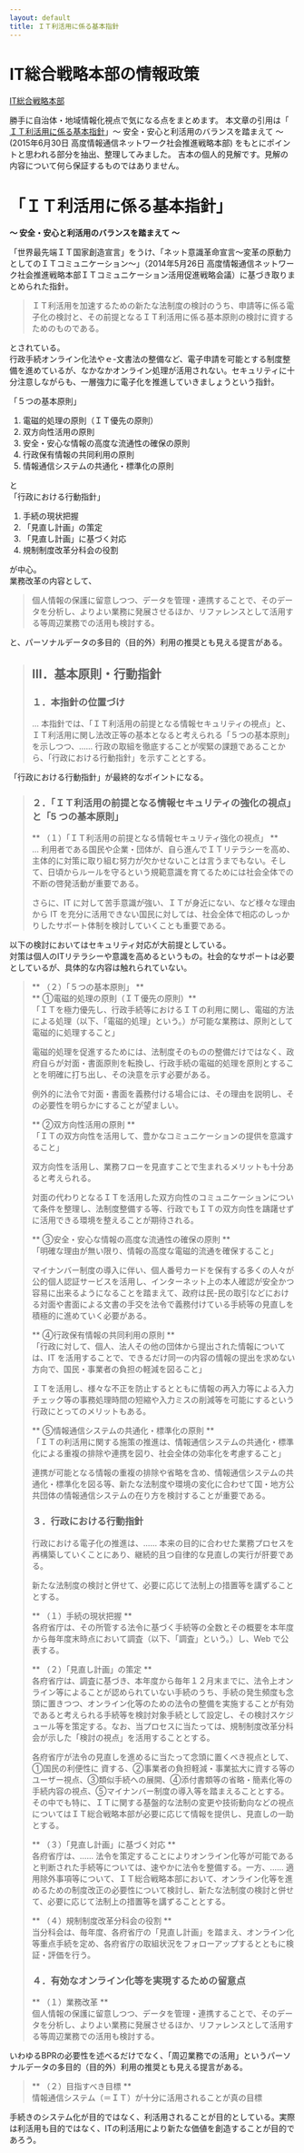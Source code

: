 ```yaml
---
layout: default
title: ＩＴ利活用に係る基本指針
---
```


# IT総合戦略本部の情報政策
[IT総合戦略本部][1b67e669]

勝手に自治体・地域情報化視点で気になる点をまとめます。
本文章の引用は「 [ＩＴ利活用に係る基本指針][414d7e0a]」～ 安全・安心と利活用のバランスを踏まえて ～ (2015年6月30日 高度情報通信ネットワーク社会推進戦略本部)
をもとにポイントと思われる部分を抽出、整理してみました。
吉本の個人的見解です。見解の内容について何ら保証するものではありません。


# 「ＩＴ利活用に係る基本指針」
**～ 安全・安心と利活用のバランスを踏まえて ～**
  

「世界最先端ＩＴ国家創造宣言」をうけ、「ネット意識革命宣言～変革の原動力としてのＩＴコミュニケーション～」（2014年5月26日 高度情報通信ネットワーク社会推進戦略本部ＩＴコミュニケーション活用促進戦略会議）に基づき取りまとめられた指針。  

>ＩＴ利活用を加速するための新たな法制度の検討のうち、申請等に係る電子化の検討と、その前提となるＩＴ利活用に係る基本原則の検討に資するためのものである。  

とされている。  
行政手続オンライン化法やｅ-文書法の整備など、電子申請を可能とする制度整備を進めているが、なかなかオンライン処理が活用されない。セキュリティに十分注意しながらも、一層強力に電子化を推進していきましょうという指針。  

「５つの基本原則」  
1. 電磁的処理の原則（ＩＴ優先の原則） 
2. 双方向性活用の原則 
3. 安全・安心な情報の高度な流通性の確保の原則
4. 行政保有情報の共同利用の原則 
5. 情報通信システムの共通化・標準化の原則 
  
と  
「行政における行動指針」  
1. 手続の現状把握 
2. 「見直し計画」の策定 
3. 「見直し計画」に基づく対応
4. 規制制度改革分科会の役割 
  
が中心。  
業務改革の内容として、
>個人情報の保護に留意しつつ、データを管理・連携することで、そのデータを分析し、よりよい業務に発展させるほか、リファレンスとして活用する等周辺業務での活用も検討する。  

と、パーソナルデータの多目的（目的外）利用の推奨とも見える提言がある。


>## Ⅲ．基本原則・行動指針
>### １．本指針の位置づけ 
>... 本指針では、「ＩＴ利活用の前提となる情報セキュリティの視点」と、ＩＴ利活用に関し法改正等の基本となると考えられる「５つの基本原則」を示しつつ、......  行政の取組を徹底することが喫緊の課題であることから、「行政における行動指針」を示すこととする。
	
「行政における行動指針」が最終的なポイントになる。  

>### ２．「ＩＴ利活用の前提となる情報セキュリティの強化の視点」と「5 つの基本原則」  
>** （１）「ＩＴ利活用の前提となる情報セキュリティ強化の視点」 **  
>... 利用者である国民や企業・団体が、自ら進んでＩＴリテラシーを高め、主体的に対策に取り組む努力が欠かせないことは言うまでもない。そして、日頃からルールを守るという規範意識を育てるためには社会全体での不断の啓発活動が重要である。  
>  
>さらに、IT に対して苦手意識が強い、ＩＴが身近にない、など様々な理由から IT を充分に活用できない国民に対しては、社会全体で相応のしっかりしたサポート体制を検討していくことも重要である。  
  
以下の検討においてはセキュリティ対応が大前提としている。  
対策は個人のITリテラシーや意識を高めるというもの。社会的なサポートは必要としているが、具体的な内容は触れられていない。  

>** （２）「５つの基本原則」 **  
>**  ①電磁的処理の原則（ＩＴ優先の原則）**  
「ＩＴを極力優先し、行政手続等におけるＩＴの利用に関し、電磁的方法による処理（以下、「電磁的処理」という。）が可能な業務は、原則として電磁的に処理すること」  
>  
>電磁的処理を促進するためには、法制度そのものの整備だけではなく、政府自らが対面・書面原則を転換し、行政手続の電磁的処理を原則とすることを明確に打ち出し、その決意を示す必要がある。  
>
>例外的に法令で対面・書面を義務付ける場合には、その理由を説明し、その必要性を明らかにすることが望ましい。  
>  
> ** ②双方向性活用の原則 **  
「ＩＴの双方向性を活用して、豊かなコミュニケーションの提供を意識すること」  
>  
>双方向性を活用し、業務フローを見直すことで生まれるメリットも十分あると考えられる。  
>   
>対面の代わりとなるＩＴを活用した双方向性のコミュニケーションについて条件を整理し、法制度整備する等、行政でもＩＴの双方向性を躊躇せずに活用できる環境を整えることが期待される。  
> 
>** ③安全・安心な情報の高度な流通性の確保の原則 **  
>「明確な理由が無い限り、情報の高度な電磁的流通を確保すること」  
>  
>マイナンバー制度の導入に伴い、個人番号カードを保有する多くの人々が公的個人認証サービスを活用し、インターネット上の本人確認が安全かつ容易に出来るようになることを踏まえて、政府は民-民の取引などにおける対面や書面による文書の手交を法令で義務付けている手続等の見直しを積極的に進めていく必要がある。
>  
>
>** ④行政保有情報の共同利用の原則 **  
>「行政に対して、個人、法人その他の団体から提出された情報については、IT を活用することで、できるだけ同一の内容の情報の提出を求めない方向で、国民・事業者の負担の軽減を図ること」  
>  
>ＩＴを活用し、様々な不正を防止するとともに情報の再入力等による入力チェック等の事務処理時間の短縮や入力ミスの削減等を可能にするという行政にとってのメリットもある。  
>   
>** ⑤情報通信システムの共通化・標準化の原則 **  
>「ＩＴの利活用に関する施策の推進は、情報通信システムの共通化・標準化による重複の排除や連携を図り、社会全体の効率化を考慮すること」  
>   
>連携が可能となる情報の重複の排除や省略を含め、情報通信システムの共通化・標準化を図る等、新たな法制度や環境の変化に合わせて国・地方公共団体の情報通信システムの在り方を検討することが重要である。  
> 
>
>### ３．行政における行動指針
>行政における電子化の推進は、...... 本来の目的に合わせた業務プロセスを再構築していくことにあり、継続的且つ自律的な見直しの実行が肝要である。  
>   
>新たな法制度の検討と併せて、必要に応じて法制上の措置等を講ずることとする。  
>  
>** （１）手続の現状把握 **   
>各府省庁は、その所管する法令に基づく手続等の全数とその概要を本年度から毎年度末時点において調査（以下、「調査」という。）し、Web で公表する。  
>   
>** （２）「見直し計画」の策定 **  
>各府省庁は、調査に基づき、本年度から毎年１２月末までに、法令上オンライン等によることが認められていない手続のうち、手続の発生頻度も念頭に置きつつ、オンライン化等のための法令の整備を実施することが有効であると考えられる手続等を検討対象手続として設定し、その検討スケジュール等を策定する。なお、当プロセスに当たっては、規制制度改革分科会が示した「検討の視点」を活用することとする。  
>   
>各府省庁が法令の見直しを進めるに当たって念頭に置くべき視点として、①国民の利便性に
資する、②事業者の負担軽減・事業拡大に資する等のユーザー視点、③類似手続への展開、④添付書類等の省略・簡素化等の手続内容の視点、⑤マイナンバー制度の導入等を踏まえることとする。その中でも特に、ＩＴに関する基盤的な法制の変更や技術動向などの視点についてはＩＴ総合戦略本部が必要に応じて情報を提供し、見直しの一助とする。  
>  
>** （３）「見直し計画」に基づく対応 **  
各府省庁は、...... 法令を策定することによりオンライン化等が可能であると判断された手続等については、速やかに法令を整備する。一方、...... 適用除外事項等について、ＩＴ総合戦略本部において、オンライン化等を進めるための制度改正の必要性について検討し、新たな法制度の検討と併せて、必要に応じて法制上の措置等を講ずることとする。 
>  
>** （４）規制制度改革分科会の役割 **  
当分科会は、毎年度、各府省庁の「見直し計画」を踏まえ、オンライン化等重点手続を定め、各府省庁の取組状況をフォローアップするとともに検証・評価を行う。  
>  
>### ４．有効なオンライン化等を実現するための留意点
>** （１）業務改革 **  
> 個人情報の保護に留意しつつ、データを管理・連携することで、そのデータを分析し、よりよい業務に発展させるほか、リファレンスとして活用する等周辺業務での活用も検討する。  

いわゆるBPRの必要性を述べるだけでなく、「周辺業務での活用」というパーソナルデータの多目的（目的外）利用の推奨とも見える提言がある。  

>** （２）目指すべき目標 **  
> 情報通信システム（＝ＩＴ）が十分に活用されることが真の目標  
> 
手続きのシステム化が目的ではなく、利活用されることが目的としている。実際は利活用も目的ではなく、ITの利活用により新たな価値を創造することが目的であろう。

 [414d7e0a]: https://www.kantei.go.jp/jp/singi/it2/kettei/pdf/150630_it_kihonhousin.pdf "「ＩＴ利活用に係る基本指針」"
 [1b67e669]: https://www.kantei.go.jp/jp/singi/it2/ "IT総合戦略本部"
